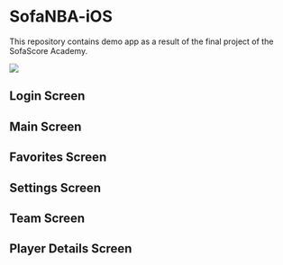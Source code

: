 # SofaNBA-iOS

This repository contains demo app as a result of the final project of the SofaScore Academy. 

![]([https://github.com/ismandre/SofaNBA-iOS/blob/main/Screenshots/favorites_before_edit.png](https://github.com/ismandre/SofaNBA-iOS/blob/main/Screenshots/explore_players.jpeg))

## Login Screen

## Main Screen

## Favorites Screen

## Settings Screen

## Team Screen

## Player Details Screen
